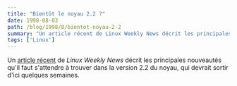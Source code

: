 ```yaml
---
title: "Bientôt le noyau 2.2 ?"
date: 1998-08-03
path: /blog/1998/8/bientot-noyau-2-2
summary: "Un article récent de Linux Weekly News décrit les principales nouveautés qu'il faut s'attendre à trouver dans la version 2.2 du noyau, qui devrait sortir d'ici quelques semaines."
tags: ['Linux']
---
```


<P>
Un <A HREF="http://lwn.net/980730/a/2.2chFinal.html">article récent</A>
de <EM>Linux Weekly News</EM> décrit les principales nouveautés qu'il
faut s'attendre à trouver dans la version 2.2 du noyau, qui devrait
sortir d'ici quelques semaines.
</P>


